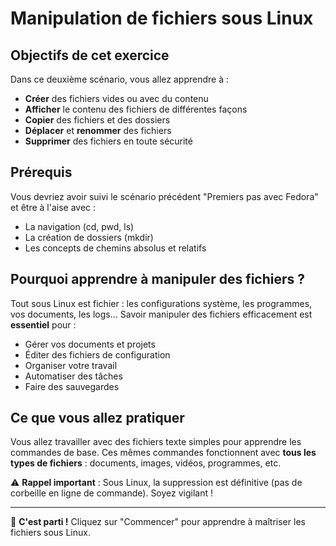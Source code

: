 # Manipulation de fichiers sous Linux

## Objectifs de cet exercice

Dans ce deuxième scénario, vous allez apprendre à :

- **Créer** des fichiers vides ou avec du contenu
- **Afficher** le contenu des fichiers de différentes façons
- **Copier** des fichiers et des dossiers
- **Déplacer** et **renommer** des fichiers
- **Supprimer** des fichiers en toute sécurité

## Prérequis

Vous devriez avoir suivi le scénario précédent "Premiers pas avec Fedora" et être à l'aise avec :
- La navigation (cd, pwd, ls)
- La création de dossiers (mkdir)
- Les concepts de chemins absolus et relatifs

## Pourquoi apprendre à manipuler des fichiers ?

Tout sous Linux est fichier : les configurations système, les programmes, vos documents, les logs... Savoir manipuler des fichiers efficacement est **essentiel** pour :

- Gérer vos documents et projets
- Éditer des fichiers de configuration
- Organiser votre travail
- Automatiser des tâches
- Faire des sauvegardes

## Ce que vous allez pratiquer

Vous allez travailler avec des fichiers texte simples pour apprendre les commandes de base. Ces mêmes commandes fonctionnent avec **tous les types de fichiers** : documents, images, vidéos, programmes, etc.

⚠️ **Rappel important** : Sous Linux, la suppression est définitive (pas de corbeille en ligne de commande). Soyez vigilant !

---

🚀 **C'est parti !** Cliquez sur "Commencer" pour apprendre à maîtriser les fichiers sous Linux.
